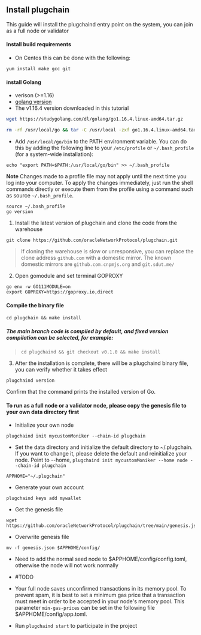 ## Install plugchain
This guide will install the plugchaind entry point on the system, you can join as a full node or validator
#### Install build requirements
- On Centos this can be done with the following:
```
yum install make gcc git
```
#### install Golang
-  verison (>=1.16)
- [golang version](https://studygolang.com/dl)
- The v1.16.4 version downloaded in this tutorial
```sh
wget https://studygolang.com/dl/golang/go1.16.4.linux-amd64.tar.gz
```
```sh
rm -rf /usr/local/go && tar -C /usr/local -zxf go1.16.4.linux-amd64.tar.gz 
```
- Add `/usr/local/go/bin` to the PATH environment variable. 
    You can do this by adding the following line to your `/etc/profile` or `~/.bash_profile` (for a system-wide installation):
```
echo "export PATH=$PATH:/usr/local/go/bin" >> ~/.bash_profile
```
**Note**
Changes made to a profile file may not apply until the next time you log into your computer. To apply the changes immediately, just run the shell commands directly or execute them from the profile using a command such as source `~/.bash_profile`.

```
source ~/.bash_profile
go version
```
1.  Install the latest version of plugchain and clone the code from the warehouse
```
git clone https://github.com/oracleNetworkProtocol/plugchain.git
```
> If cloning the warehouse is slow or unresponsive, you can replace the clone address `github.com` with a domestic mirror. The known domestic mirrors are `github.com.cnpmjs.org` and `git.sdut.me/`

2.  Open gomodule and set terminal GOPROXY
```
go env -w GO111MODULE=on
export GOPROXY=https://goproxy.io,direct
```
#### Compile the binary file
```shell
cd plugchain && make install
```
##### The main branch code is compiled by default, and fixed version compilation can be selected, for example:
> `cd plugchaind && git checkout v0.1.0 && make install`

3. After the installation is complete, there will be a plugchaind binary file, you can verify whether it takes effect
```
plugchaind version
```
Confirm that the command prints the installed version of Go.


#### To run as a full node or a validator node, please copy the genesis file to your own data directory first
- Initialize your own node
```
plugchaind init mycustomMoniker --chain-id plugchain
```

- Set the data directory and initialize the default directory to ~/.plugchain. If you want to change it, please delete the default and reinitialize your node. Point to --home, `plugchaind init mycustomMoniker --home node --chain-id plugchain`

```shell
APPHOME="~/.plugchain"
```
- Generate your own account
```
plugchaind keys add mywallet
```
- Get the genesis file
```
wget https://github.com/oracleNetworkProtocol/plugchain/tree/main/genesis.json
```
- Overwrite genesis file
```
mv -f genesis.json $APPHOME/config/
```
- Need to add the normal seed node to $APPHOME/config/config.toml, otherwise the node will not work normally 
- #TODO


- Your full node saves unconfirmed transactions in its memory pool. To prevent spam, it is best to set a minimum gas price that a transaction must meet in order to be accepted in your node's memory pool. This parameter `min-gas-prices` can be set in the following file $APPHOME/config/app.toml.

- Run `plugchaind start` to participate in the project
